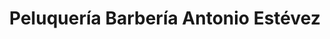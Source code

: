 ---
title: "Peluquería Barbería Antonio Estévez"
url: /granada/peluqueria-barberia-antonio-estevez/
shop: peluquería
---